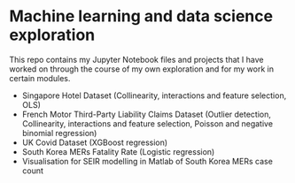 # Machine learning and data science exploration
This repo contains my Jupyter Notebook files and projects that I have worked on through the course of my own exploration and for my work in certain modules.

- Singapore Hotel Dataset (Collinearity, interactions and feature selection, OLS)
- French Motor Third-Party Liability Claims Dataset (Outlier detection, Collinearity, interactions and feature selection, Poisson and negative binomial regression)
- UK Covid Dataset (XGBoost regression)
- South Korea MERs Fatality Rate (Logistic regression)
- Visualisation for SEIR modelling in Matlab of South Korea MERs case count
